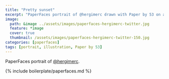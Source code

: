 ```yaml
---
title: "Pretty sunset"
excerpt: "PaperFaces portrait of @hergimerc drawn with Paper by 53 on an iPad."
image: 
  path: &image ../assets/images/paperfaces-hergimerc-twitter.jpg 
  feature: *image
  cover: true
  thumbnail: /assets/images/paperfaces-hergimerc-twitter-150.jpg
categories: [paperfaces]
tags: [portrait, illustration, Paper by 53]
---
```


PaperFaces portrait of [@hergimerc](https://twitter.com/hergimerc).

{% include boilerplate/paperfaces.md %}

